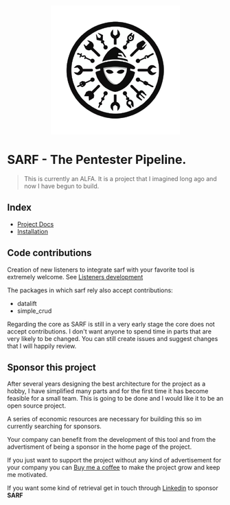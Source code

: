<div align="center">
<img src="docs/assets/common/logo_rtd.png" style="height: 300px"/>
</div>

# SARF - The Pentester Pipeline.

> This is currently an ALFA. It is a project that I imagined long ago and now I have begun to build.

## Index

- [Project Docs](https://sarf.whathehack.com/)
- [Installation](https://sarf.whathehack.com/cli/quickstart.html#installation)

## Code contributions

Creation of new listeners to integrate sarf with your favorite tool is extremely
welcome. See [Listeners development](http://sarf.whathehack.com/listeners/development.html)

The packages in which sarf rely also accept contributions:

- datalift
- simple_crud

Regarding the core as SARF is still in a very early stage the core does not accept
contributions. I don't want anyone to spend time in parts that are very likely to
be changed. You can still create issues and suggest changes that I will happily
review.

## Sponsor this project

After several years designing the best architecture for the project as a
hobby, I have simplified many parts and for the first time it has become
feasible for a small team. This is going to be done and I would like it to be
an open source project.

A series of economic resources are necessary for building this so im currently
searching for sponsors.

Your company can benefit from the development of this tool and from the
advertisment of being a sponsor in the home page of the project.

If you just want to support the project without any kind of advertisement
for your company you can [Buy me a coffee](https://ko-fi.com/elchicodepython)
to make the project grow and keep me motivated.

If you want some kind of retrieval get in touch through
[Linkedin](https://es.linkedin.com/in/sam-sec) to sponsor
**SARF**
